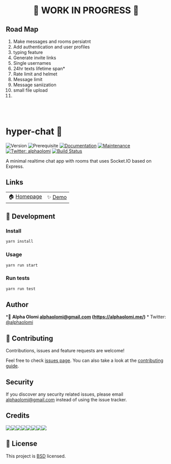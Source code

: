 <h1 align="center">🚧 WORK IN PROGRESS 🚧</h1>

## Road Map

1.  Make messages and rooms persiatnt
2.  Add authentication and user profiles
3.  typing feature
4.  Generate invite links
5.  Single usernames
6.  24hr texts lifetime span*
7.  Rate limit and helmet
8.  Message limit
9.  Message saniization
10. small file upload
11. 



<br><br>

# hyper-chat 👋  
![Version](https://img.shields.io/badge/version-2.0.0-blue.svg?cacheSeconds=2592000)
![Prerequisite](https://img.shields.io/badge/node-10.x-blue.svg)
[![Documentation](https://img.shields.io/badge/documentation-yes-brightgreen.svg)](https://github.com/alphaolomi/hyper-chat#readme)
[![Maintenance](https://img.shields.io/badge/Maintained%3F-yes-green.svg)](https://github.com/alphaolomi/hyper-chat/graphs/commit-activity)
[![Twitter: alphaolomi](https://img.shields.io/twitter/follow/alphaolomi.svg?style=social)](https://twitter.com/alphaolomi)
[![Build Status](https://travis-ci.com/alphaolomi/hyper-chat.svg?branch=master)](https://travis-ci.com/alphaolomi/hyper-chat)

A minimal realtime chat app with rooms that uses Socket.IO based on Express.


## Links

| | |
|--|--|
| 🏠 [Homepage](https://github.com/alphaolomi/hyper-chat#readme) | ✨ [Demo](https://hyper-chat-app.herokuapp.com) |

## 🚀 Development

### Install

```sh
yarn install
```

### Usage

```sh
yarn run start
```

### Run tests

```sh
yarn run test
```

## Author

*👤 **Alpha Olomi <alphaolomi@gmail.com> (https://alphaolomi.me/)** * Twitter: [@alphaolomi](https://twitter.com/alphaolomi)


## 🤝 Contributing

Contributions, issues and feature requests are welcome!

Feel free to check [issues page](https://github.com/alphaolomi/hyper-chat/issues). You can also take a look at the [contributing guide](https://github.com/alphaolomi/hyper-chat/blob/master/CONTRIBUTING.md).

## Security

If you discover any security related issues, please email [alphaolomi@gmail.com](mailto:alphaolomi@gmail.com) instead of using the issue tracker.


## Credits

[![](https://sourcerer.io/fame/alphaolomi/alphaolomi/hyper-chat/images/0)](https://sourcerer.io/fame/alphaolomi/alphaolomi/hyper-chat/links/0)[![](https://sourcerer.io/fame/alphaolomi/alphaolomi/hyper-chat/images/1)](https://sourcerer.io/fame/alphaolomi/alphaolomi/hyper-chat/links/1)[![](https://sourcerer.io/fame/alphaolomi/alphaolomi/hyper-chat/images/2)](https://sourcerer.io/fame/alphaolomi/alphaolomi/hyper-chat/links/2)[![](https://sourcerer.io/fame/alphaolomi/alphaolomi/hyper-chat/images/3)](https://sourcerer.io/fame/alphaolomi/alphaolomi/hyper-chat/links/3)[![](https://sourcerer.io/fame/alphaolomi/alphaolomi/hyper-chat/images/4)](https://sourcerer.io/fame/alphaolomi/alphaolomi/hyper-chat/links/4)[![](https://sourcerer.io/fame/alphaolomi/alphaolomi/hyper-chat/images/5)](https://sourcerer.io/fame/alphaolomi/alphaolomi/hyper-chat/links/5)[![](https://sourcerer.io/fame/alphaolomi/alphaolomi/hyper-chat/images/6)](https://sourcerer.io/fame/alphaolomi/alphaolomi/hyper-chat/links/6)[![](https://sourcerer.io/fame/alphaolomi/alphaolomi/hyper-chat/images/7)](https://sourcerer.io/fame/alphaolomi/alphaolomi/hyper-chat/links/7)



## 📝 License

This project is [BSD](https://github.com/alphaolomi/hyper-chat/blob/master/LICENSE) licensed.
